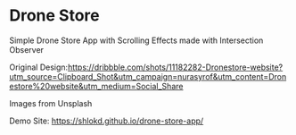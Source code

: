 # Drone Store

Simple Drone Store App with Scrolling Effects made with Intersection Observer


Original Design:https://dribbble.com/shots/11182282-Dronestore-website?utm_source=Clipboard_Shot&utm_campaign=nurasyrof&utm_content=Dronestore%20website&utm_medium=Social_Share

Images from Unsplash

Demo Site: https://shlokd.github.io/drone-store-app/
